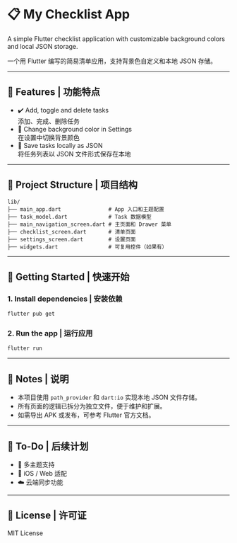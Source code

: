 # 📋 My Checklist App

A simple Flutter checklist application with customizable background colors and local JSON storage.

一个用 Flutter 编写的简易清单应用，支持背景色自定义和本地 JSON 存储。

---

## 📱 Features | 功能特点

- ✔️ Add, toggle and delete tasks  
  添加、完成、删除任务  
- 🎨 Change background color in Settings  
  在设置中切换背景颜色  
- 💾 Save tasks locally as JSON  
  将任务列表以 JSON 文件形式保存在本地  

---

## 📂 Project Structure | 项目结构

```
lib/
├── main_app.dart               # App 入口和主题配置
├── task_model.dart             # Task 数据模型
├── main_navigation_screen.dart # 主页面和 Drawer 菜单
├── checklist_screen.dart       # 清单页面
├── settings_screen.dart        # 设置页面
├── widgets.dart                # 可复用控件（如果有）
```

---

## 🚀 Getting Started | 快速开始

### 1. Install dependencies | 安装依赖  
```bash
flutter pub get
```

### 2. Run the app | 运行应用  
```bash
flutter run
```

---

## 📖 Notes | 说明

- 本项目使用 `path_provider` 和 `dart:io` 实现本地 JSON 文件存储。
- 所有页面的逻辑已拆分为独立文件，便于维护和扩展。
- 如需导出 APK 或发布，可参考 Flutter 官方文档。

---

## 📌 To-Do | 后续计划

- 🔄 多主题支持  
- 📱 iOS / Web 适配  
- ☁️ 云端同步功能  

---

## 📝 License | 许可证

MIT License
